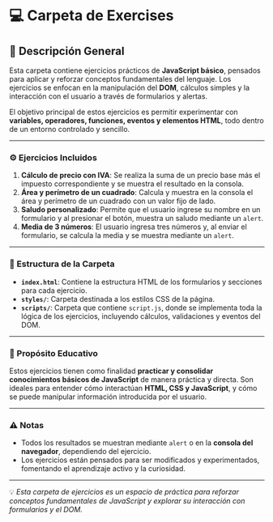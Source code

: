 # 💻 Carpeta de Exercises

## 📖 Descripción General  
Esta carpeta contiene ejercicios prácticos de **JavaScript básico**, pensados para aplicar y reforzar conceptos fundamentales del lenguaje. Los ejercicios se enfocan en la manipulación del **DOM**, cálculos simples y la interacción con el usuario a través de formularios y alertas.

El objetivo principal de estos ejercicios es permitir experimentar con **variables, operadores, funciones, eventos y elementos HTML**, todo dentro de un entorno controlado y sencillo.

---

### ⚙️ Ejercicios Incluidos  

1. **Cálculo de precio con IVA**: Se realiza la suma de un precio base más el impuesto correspondiente y se muestra el resultado en la consola.  
2. **Área y perímetro de un cuadrado**: Calcula y muestra en la consola el área y perímetro de un cuadrado con un valor fijo de lado.  
3. **Saludo personalizado**: Permite que el usuario ingrese su nombre en un formulario y al presionar el botón, muestra un saludo mediante un `alert`.  
4. **Media de 3 números**: El usuario ingresa tres números y, al enviar el formulario, se calcula la media y se muestra mediante un `alert`.

---

### 📂 Estructura de la Carpeta  

- **`index.html`**: Contiene la estructura HTML de los formularios y secciones para cada ejercicio.  
- **`styles/`**: Carpeta destinada a los estilos CSS de la página.  
- **`scripts/`**: Carpeta que contiene `script.js`, donde se implementa toda la lógica de los ejercicios, incluyendo cálculos, validaciones y eventos del DOM.

---

### 🔑 Propósito Educativo  
Estos ejercicios tienen como finalidad **practicar y consolidar conocimientos básicos de JavaScript** de manera práctica y directa. Son ideales para entender cómo interactúan **HTML, CSS y JavaScript**, y cómo se puede manipular información introducida por el usuario.

---

### ⚠️ Notas  
- Todos los resultados se muestran mediante `alert` o en la **consola del navegador**, dependiendo del ejercicio.  
- Los ejercicios están pensados para ser modificados y experimentados, fomentando el aprendizaje activo y la curiosidad.  

---

💡 *Esta carpeta de ejercicios es un espacio de práctica para reforzar conceptos fundamentales de JavaScript y explorar su interacción con formularios y el DOM.*
